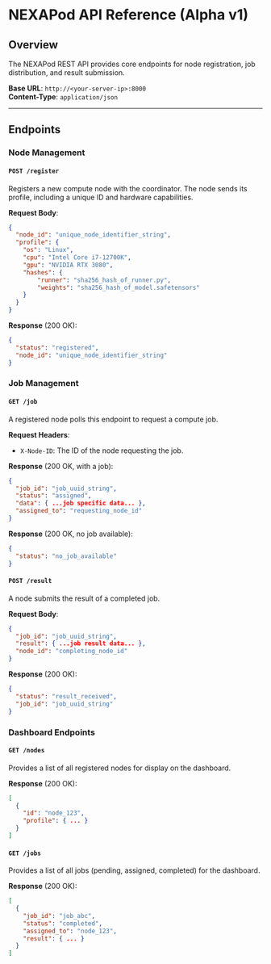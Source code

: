 # NEXAPod API Reference (Alpha v1)

## Overview

The NEXAPod REST API provides core endpoints for node registration, job distribution, and result submission.

**Base URL**: `http://<your-server-ip>:8000`  
**Content-Type**: `application/json`

---

## Endpoints

### Node Management

#### `POST /register`
Registers a new compute node with the coordinator. The node sends its profile, including a unique ID and hardware capabilities.

**Request Body**:
```json
{
  "node_id": "unique_node_identifier_string",
  "profile": {
    "os": "Linux",
    "cpu": "Intel Core i7-12700K",
    "gpu": "NVIDIA RTX 3080",
    "hashes": {
        "runner": "sha256_hash_of_runner.py",
        "weights": "sha256_hash_of_model.safetensors"
    }
  }
}
```

**Response** (200 OK):
```json
{
  "status": "registered",
  "node_id": "unique_node_identifier_string"
}
```

### Job Management

#### `GET /job`
A registered node polls this endpoint to request a compute job.

**Request Headers**:
- `X-Node-ID`: The ID of the node requesting the job.

**Response** (200 OK, with a job):
```json
{
  "job_id": "job_uuid_string",
  "status": "assigned",
  "data": { ...job specific data... },
  "assigned_to": "requesting_node_id"
}
```

**Response** (200 OK, no job available):
```json
{
  "status": "no_job_available"
}
```

#### `POST /result`
A node submits the result of a completed job.

**Request Body**:
```json
{
  "job_id": "job_uuid_string",
  "result": { ...job result data... },
  "node_id": "completing_node_id"
}
```

**Response** (200 OK):
```json
{
  "status": "result_received",
  "job_id": "job_uuid_string"
}
```

### Dashboard Endpoints

#### `GET /nodes`
Provides a list of all registered nodes for display on the dashboard.

**Response** (200 OK):
```json
[
  {
    "id": "node_123",
    "profile": { ... }
  }
]
```

#### `GET /jobs`
Provides a list of all jobs (pending, assigned, completed) for the dashboard.

**Response** (200 OK):
```json
[
  {
    "job_id": "job_abc",
    "status": "completed",
    "assigned_to": "node_123",
    "result": { ... }
  }
]
```
